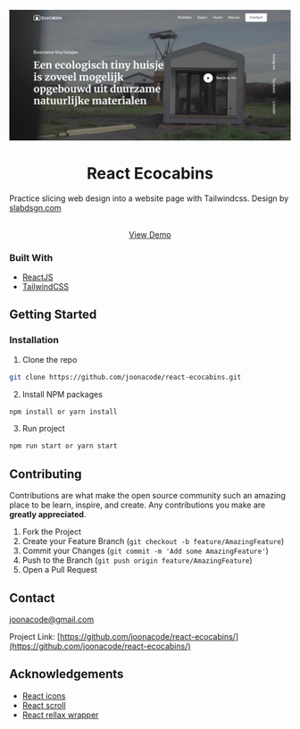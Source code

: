 <p align="center">
  <a href="https://joonacode.github.io/react-ecocabins/">
    <img src="screenshot.png" alt="screenshot">
  </a>

  <h1 align="center">React Ecocabins</h3>
Practice slicing web design into a website page with Tailwindcss. Design by <a href="slabdsgn.com">slabdsgn.com</a>
<br/ >
  <p align="center">
    <br />
    <a href="https://joonacode.github.io/react-ecocabins/">View Demo</a>
  </p>
</p>

### Built With

* [ReactJS](https://reactjs.org)
* [TailwindCSS](https://tailwindcss.com)


<!-- GETTING STARTED -->
## Getting Started

### Installation

1. Clone the repo
```sh
git clone https://github.com/joonacode/react-ecocabins.git
```
2. Install NPM packages
```sh
npm install or yarn install
```
3. Run project
```sh
npm run start or yarn start
```

<!-- CONTRIBUTING -->
## Contributing

Contributions are what make the open source community such an amazing place to be learn, inspire, and create. Any contributions you make are **greatly appreciated**.

1. Fork the Project
2. Create your Feature Branch (`git checkout -b feature/AmazingFeature`)
3. Commit your Changes (`git commit -m 'Add some AmazingFeature'`)
4. Push to the Branch (`git push origin feature/AmazingFeature`)
5. Open a Pull Request


<!-- CONTACT -->
## Contact

joonacode@gmail.com

Project Link: [https://github.com/joonacode/react-ecocabins/](https://github.com/joonacode/react-ecocabins/)



<!-- ACKNOWLEDGEMENTS -->
## Acknowledgements
* [React icons](https://react-icons.github.io/react-icons)
* [React scroll](https://www.npmjs.com/package/react-scroll)
* [React rellax wrapper](https://www.npmjs.com/package/react-rellax-wrapper)
